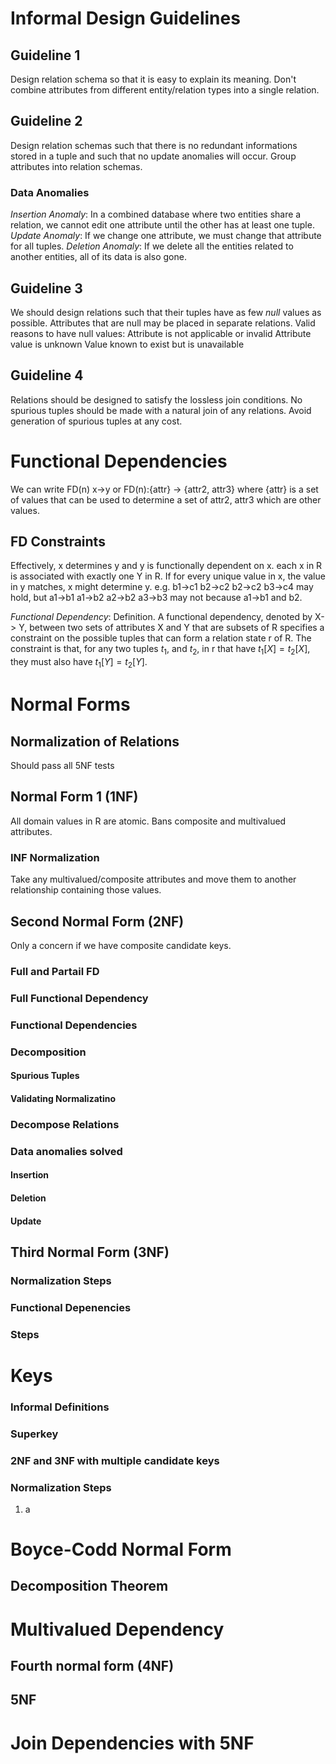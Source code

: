 # Informal Design Guidelines

## Guideline 1

Design relation schema so that it is easy to explain its meaning. Don't combine attributes from different entity/relation types into a single relation. 
## Guideline 2

Design relation schemas such that there is no redundant informations stored in a tuple and such that no update anomalies will occur. Group attributes into relation schemas. 
### Data Anomalies
*Insertion Anomaly*: In a combined database where two entities share a relation, we cannot edit one attribute until the other has at least one tuple. 
*Update Anomaly*: If we change one attribute, we must change that attribute for all tuples. 
*Deletion Anomaly*: If we delete all the entities related to another entities, all of its data is also gone. 
## Guideline 3
We should design relations such that their tuples have as few *null* values as possible. Attributes that are null may be placed in separate relations. 
Valid reasons to have null values:
Attribute is not applicable or invalid
Attribute value is unknown
Value known to exist but is unavailable
## Guideline 4
Relations should be designed to satisfy the lossless join conditions. No spurious tuples should be made with a natural join of any relations. 
Avoid generation of spurious tuples at any cost. 
# Functional Dependencies
We can write FD(n) x->y or FD(n):{attr} -> {attr2, attr3} where {attr} is a set of values that can be used to determine a set of attr2, attr3 which are other values. 
## FD Constraints
Effectively, x determines y and y is functionally dependent on x. each x in R is associated with exactly one Y in R. If for every unique value in x, the value in y matches, x might determine y. e.g. b1->c1 b2->c2 b2->c2 b3->c4 may hold, but a1->b1 a1->b2 a2->b2 a3->b3 may not because a1->b1 and b2. 

*Functional Dependency*: Definition. A functional dependency, denoted by X-> Y, between two sets of attributes X and Y that are subsets of R specifies a constraint on the possible tuples that can form a relation state r of R. The constraint is that, for any two tuples $t_1$, and $t_2$, in r that have $t_1[X]=t_2[X]$, they must also have $t_1[Y]=t_2[Y]$.
# Normal Forms

## Normalization of Relations
Should pass all 5NF tests
## Normal Form 1 (1NF)
All domain values in R are atomic. Bans composite and multivalued attributes. 
### INF Normalization
Take any multivalued/composite attributes and move them to another relationship containing those values. 
## Second Normal Form (2NF)
Only a concern if we have composite candidate keys. 

### Full and Partail FD

### Full Functional Dependency

### Functional Dependencies

### Decomposition

#### Spurious Tuples

#### Validating Normalizatino

### Decompose Relations

### Data anomalies solved

#### Insertion
#### Deletion

#### Update

## Third Normal Form (3NF)

### Normalization Steps

### Functional Depenencies

### Steps

# Keys

### Informal Definitions

### Superkey

### 2NF and 3NF with multiple candidate keys

### Normalization Steps

1. a

# Boyce-Codd Normal Form

## Decomposition Theorem

# Multivalued Dependency

## Fourth normal form (4NF)

## 5NF

# Join Dependencies with 5NF

